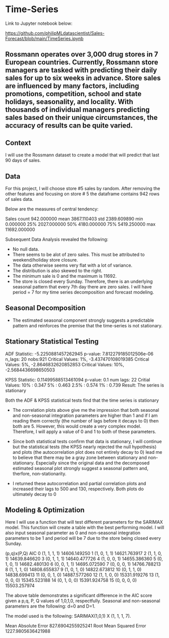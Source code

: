 # Time-Series

Link to Jupyter notebook below:

https://github.com/philipMLdatascientist/Sales-Forecast/blob/main/TimeSeries.ipynb

## Rossmann operates over 3,000 drug stores in 7 European countries. Currently, Rossmann store managers are tasked with predicting their daily sales for up to six weeks in advance. Store sales are influenced by many factors, including promotions, competition, school and state holidays, seasonality, and locality. With thousands of individual managers predicting sales based on their unique circumstances, the accuracy of results can be quite varied.

## Context

I will use the Rossmann dataset to create a model that will predict that last 90 days of sales.

## Data
For this project, I will choose store #5 sales by random. After removing the other features and focusing on store # 5 the dataframe contains 942 rows of sales data.

Below are the measures of central tendency:

Sales
count	942.000000
mean	3867.110403
std	2389.609890
min	0.000000
25%	2027.000000
50%	4180.000000
75%	5419.250000
max	11692.000000

Subsequent Data Analysis revealed the following:
- No null data.
- There seems to be alot of zero sales. This must be attributed to weekend/holiday store closure.
- The data otherwise seems very flat with a lot of variance.
- The distribution is also skewed to the right.
- The minimum sale is 0 and the maximum is 11692.
- The store is closed every Sunday. Therefore, there is an underlying seasonal pattern that every 7th day there are zero sales. I will have period = 7 for my time series decomposition and forecast modeling.

## Seasonal Decomposition
- The estimated seasonal component strongly suggests a predictable pattern and reinforces the premise that the time-series is not stationary.
## Stationary Statistical Testing
ADF Statistic: -5.2250881457262945
p-value: 7.812279185012506e-06
n_lags: 20
nobs:921
Critical Values:
   1%, -3.437470108019385
Critical Values:
   5%, -2.8646832620852853
Critical Values:
   10%, -2.5684436698650503
   
KPSS Statistic: 0.11499588513461094
p-value: 0.1
num lags: 22
Critial Values:
   10% : 0.347
   5% : 0.463
   2.5% : 0.574
   1% : 0.739
Result: The series is stationary

Both the ADF & KPSS statistical tests find that the time series is stationary

- The correlation plots above give me the impression that both seasonal and non-seasonal integration parameters are higher than 1 and if I am reading them correctly (the number of lags before it decays to 0) then both are 5. However, this would create a very complex model. Therefore, I will apply a value of 0 and 1 to both of these parameters.

- Since both statistical tests confirm that data is stationary, I will continue but the statistical tests (the KPSS nearly rejected the null hypothesis) and plots (the autocorrelation plot does not entirely decay to 0) lead me to believe that there may be a gray zone between stationary and non-stationary. Especially since the original data and the decomposed estimated seasonal plot strongly suggest a seasonal pattern and, therfore, non-stationarity.

- I returned these autocorrelation and partial correlation plots and increased their lags to 500 and 130, respectively. Both plots do ultimately decay to 0

## Modeling & Optimization

Here I will use a function that will test different parameters for the SARIMAX model. This function will create a table with the best performing model. I will also input seasonal parameter as 0 and non-seasonal integration parameters to be 1 and period will be 7 due to the store being closed every Sunday.


   (p,q)x(P,Q)	AIC
0	(1, 1, 1, 1)	14606.149250
1	(1, 0, 1, 1)	14621.763917
2	(1, 1, 0, 1)	14639.846620
3	(0, 1, 1, 1)	14640.477726
4	(1, 0, 0, 1)	14655.386360
5	(0, 1, 0, 1)	14682.480130
6	(0, 0, 1, 1)	14695.072590
7	(0, 0, 0, 1)	14766.788213
8	(1, 1, 1, 0)	14808.655837
9	(1, 0, 1, 0)	14822.673812
10	(0, 1, 1, 0)	14838.699413
11	(0, 0, 1, 0)	14887.577260
12	(1, 1, 0, 0)	15331.919276
13	(1, 0, 0, 0)	15345.523188
14	(0, 1, 0, 0)	15391.924758
15	(0, 0, 0, 0)	15503.257974

The above table demonstrates a significant difference in the AIC score given a p,q, P, Q values of 1,0,1,0, respectfully. Seasonal and non-seasonal parameters are the following: d=0 and D=1.

The model used is the following: SARIMAX(1,0,1) X (1, 1, 1, 7).

Mean Absolute Error 827.6904255925241
Root Mean Squared Error 1227.9805636421988
